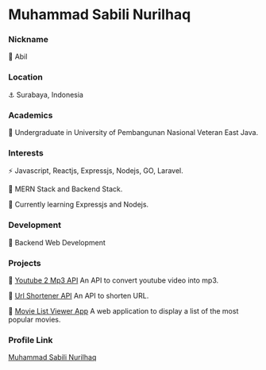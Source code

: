 # Muhammad Sabili Nurilhaq

### Nickname

👀 Abil

### Location

⚓ Surabaya, Indonesia

### Academics

🎒 Undergraduate in University of Pembangunan Nasional Veteran East Java.

### Interests

⚡ Javascript, Reactjs, Expressjs, Nodejs, GO, Laravel.

🌱 MERN Stack and Backend Stack.

🌱 Currently learning Expressjs and Nodejs.

### Development

🚀 Backend Web Development

### Projects

🚧 [Youtube 2 Mp3 API](https://github.com/abilsabili50/Youtube-2-Mp3-Converter-Api) An API to convert youtube video into mp3.

🚧 [Url Shortener API](https://github.com/abilsabili50/Url-Shortener-API) An API to shorten URL.

💼 [Movie List Viewer App](https://movies-apps.vercel.app/) A web application to display a list of the most popular movies.

### Profile Link

[Muhammad Sabili Nurilhaq](https://github.com/abilsabili50)
